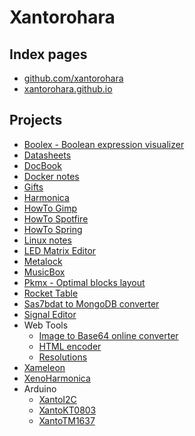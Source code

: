 # Xantorohara

## Index pages

- [github.com/xantorohara](https://github.com/xantorohara)
- [xantorohara.github.io](https://xantorohara.github.io/)

## Projects

- [Boolex - Boolean expression visualizer](https://xantorohara.github.io/boolex/)
- [Datasheets](https://xantorohara.github.io/datasheets/)
- [DocBook](https://xantorohara.github.io/docbook/)
- [Docker notes](https://xantorohara.github.io/docker-notes/)
- [Gifts](https://xantorohara.github.io/gifts/)
- [Harmonica](https://xantorohara.github.io/harmonica/)
- [HowTo Gimp](https://xantorohara.github.io/howto-gimp/)
- [HowTo Spotfire](https://xantorohara.github.io/howto-spotfire/)
- [HowTo Spring](https://xantorohara.github.io/howto-spring/)
- [Linux notes](https://xantorohara.github.io/linux-notes/)
- [LED Matrix Editor](https://xantorohara.github.io/led-matrix-editor/)
- [Metalock](https://xantorohara.github.io/metalock/)
- [MusicBox](https://xantorohara.github.io/musicbox/)
- [Pkmx - Optimal blocks layout](https://xantorohara.github.io/pkmx/)
- [Rocket Table](https://xantorohara.github.io/rocket-table/)
- [Sas7bdat to MongoDB converter](https://xantorohara.github.io/sas2mongo/)
- [Signal Editor](https://xantorohara.github.io/signal-editor/)
- Web Tools
  - [Image to Base64 online converter](https://xantorohara.github.io/webtools/imagetobase64/)
  - [HTML encoder](https://xantorohara.github.io/webtools/htmlencoder/)
  - [Resolutions](https://xantorohara.github.io/webtools/resolutions/)
- [Xameleon](https://xantorohara.github.io/xameleon/)
- [XenoHarmonica](https://xantorohara.github.io/xenoharmonica/)
- Arduino
  - [XantoI2C](https://xantorohara.github.io/XantoI2C/)
  - [XantoKT0803](https://xantorohara.github.io/XantoKT0803/)
  - [XantoTM1637](https://xantorohara.github.io/XantoTM1637/)


<!-- Yandex.Metrika counter --> <script type="text/javascript" > (function (d, w, c) { (w[c] = w[c] || []).push(function() { try { w.yaCounter25278200 = new Ya.Metrika({ id:25278200, clickmap:true, trackLinks:true, accurateTrackBounce:true }); } catch(e) { } }); var n = d.getElementsByTagName("script")[0], s = d.createElement("script"), f = function () { n.parentNode.insertBefore(s, n); }; s.type = "text/javascript"; s.async = true; s.src = "https://mc.yandex.ru/metrika/watch.js"; if (w.opera == "[object Opera]") { d.addEventListener("DOMContentLoaded", f, false); } else { f(); } })(document, window, "yandex_metrika_callbacks"); </script> <noscript><div><img src="https://mc.yandex.ru/watch/25278200" style="position:absolute; left:-9999px;" alt="" /></div></noscript> <!-- /Yandex.Metrika counter -->
<script async src="//pagead2.googlesyndication.com/pagead/js/adsbygoogle.js"></script><!-- xantorohara.github.io-adaptive --><ins class="adsbygoogle" style="display:block" data-ad-client="ca-pub-6112298272240282" data-ad-slot="8131138684" data-ad-format="auto"></ins><script>(adsbygoogle = window.adsbygoogle || []).push({});</script>

